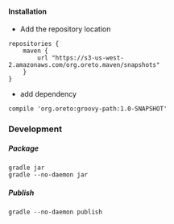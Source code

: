 #### Installation

- Add the repository location
```
repositories {
    maven {
        url "https://s3-us-west-2.amazonaws.com/org.oreto.maven/snapshots"
    }
}
```
- add dependency
```
compile 'org.oreto:groovy-path:1.0-SNAPSHOT'
```

### Development

##### Package
```
gradle jar
gradle --no-daemon jar
```

##### Publish
```
gradle --no-daemon publish
```
